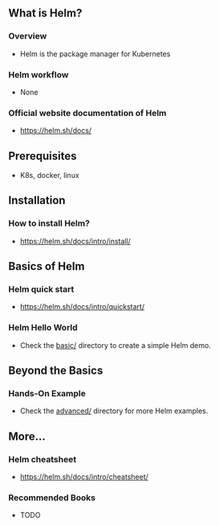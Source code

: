 ## What is Helm?

### Overview

- Helm is the package manager for Kubernetes

### Helm workflow

- None

### Official website documentation of Helm

- https://helm.sh/docs/

## Prerequisites

- K8s, docker, linux

## Installation

### How to install Helm?

- https://helm.sh/docs/intro/install/

## Basics of Helm

### Helm quick start

- https://helm.sh/docs/intro/quickstart/

### Helm Hello World

- Check the [basic/](./basic/) directory to create a simple Helm demo.

## Beyond the Basics

### Hands-On Example

- Check the [advanced/](./advanced/) directory for more Helm examples.

## More...

### Helm cheatsheet

- https://helm.sh/docs/intro/cheatsheet/

### Recommended Books

- TODO
